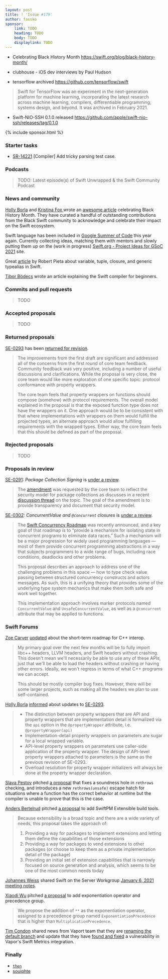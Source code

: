 ```yaml
---
layout: post
title: ! 'Issue #179'
author: fassko
sponsor:
    link: TODO
    heading: TODO
    body: TODO
    displaylink: TODO
---
```


* Celebrating Black History Month https://swift.org/blog/black-history-month/

* clubhouse - iOS dev interviews by Paul Hudson

* tensorflow archived https://github.com/tensorflow/swift 
> Swift for TensorFlow was an experiment in the next-generation platform for machine learning, incorporating the latest research across machine learning, compilers, differentiable programming, systems design, and beyond. It was archived in February 2021.

* Swift-NIO-SSH 0.1.0 released https://github.com/apple/swift-nio-ssh/releases/tag/0.1.0

<!--excerpt-->

{% include sponsor.html %}

### Starter tasks

- [SR-14221](https://bugs.swift.org/browse/SR-14221) [Compiler] Add tricky parsing test case.

### Podcasts

> TODO: Latest episode(s) of Swift Unwrapped & the Swift Community Podcast

### News and community

[Holly Borla](https://twitter.com/hollyborla) and [Kristina Fox
](https://twitter.com/krstnfx/) wrote an [awesome article](https://swift.org/blog/black-history-month/) celebrating Black History Month. They have curated a handful of outstanding contributions from the Black Swift community to acknowledge and celebrate their impact on the Swift ecosystem.

Swift language has been included in [Google Summer of Code](https://summerofcode.withgoogle.com/) this year again. Currently collecting ideas, matching them with mentors and slowly putting them up on the (work in progress) [Swift.org - Project Ideas for GSoC 2021](https://swift.org/gsoc2021/) site.

Great [article](https://www.advancedswift.com/typealias-examples/) by Robert Pieta about variable, tuple, closure, and generic typealias in Swift.

[Tibor Bödecs](https://twitter.com/tiborbodecs) wrote an article explaining the Swift compiler for beginners.

### Commits and pull requests

> TODO

### Accepted proposals

> TODO

### Returned proposals

[SE-0293](https://github.com/apple/swift-evolution/blob/main/proposals/0293-extend-property-wrappers-to-function-and-closure-parameters.md) has been [returned for revision](https://forums.swift.org/t/returned-for-revision-2-se-0293-extend-property-wrappers-to-function-and-closure-parameters/44832).

> The improvements from the first draft are significant and addressed all of the concerns from the first round of core team feedback. Community feedback was very positive, including a number of useful discussions and clarifications. While the proposal is very close, the core team would like more exploration of one specific topic: protocol conformance with property wrappers.
> 
> The core team feels that property wrappers on functions should compose (somehow) with protocol requirements. The overall model explained in the proposal is that the exposed function type does not have the wrappers on it. One approach would be to be consistent with that where implementations with wrappers on them would fulfill the projected types, an alternate approach would allow fulfilling requirements with the wrapped types. Either way, the core team feels that this should be defined as part of the proposal.

### Rejected proposals

> TODO

### Proposals in review

[SE-0291](https://github.com/apple/swift-evolution/blob/main/proposals/0300-continuation.md): *Package Collection Signing* is [under a review](https://forums.swift.org/t/amendment-se-0291-package-collection-signing/44887).

> The [amendment](https://github.com/apple/swift-evolution/pull/1270) was requested by the core team to reflect the security model for package collections as discusses in a recent [discussion thread](https://forums.swift.org/t/package-collection-signing/) on the topic. The goal of the amendment is to provide transparency and document that security model.

[SE-0302](https://github.com/apple/swift-evolution/blob/main/proposals/0302-concurrent-value-and-concurrent-closures.md): *ConcurrentValue and `@concurrent` closures* is [under a review](https://forums.swift.org/t/se-0302-concurrentvalue-and-concurrent-closures/44919).

> The [Swift Concurrency Roadmap](https://forums.swift.org/t/swift-concurrency-roadmap/41611/) was recently announced, and a key goal of that roadmap is to “provide a mechanism for isolating state in concurrent programs to eliminate data races.”  Such a mechanism will be a major progression for widely used programming languages — most of them provide concurrent programming abstractions in a way that subjects programmers to a wide range of bugs, including race conditions, deadlocks and other problems.
>
> This proposal describes an approach to address one of the challenging problems in this space — how to type check value passing between structured concurrency constructs and actors messages. As such, this is a unifying theory that provides some of the underlying type system mechanics that make them both safe and work well together.
>
> This implementation approach involves marker protocols named `ConcurrentValue` and `UnsafeConcurrentValue`, as well as a `@concurrent` attribute that may be applied to functions.

### Swift Forums

[Zoe Carver](https://forums.swift.org/u/zoecarver) [updated](https://forums.swift.org/t/a-short-term-roadmap-for-c-interop/44768) about the short-term roadmap for C++ interop.

> My primary goal over the next few months will be to fully import libc++ headers, LLVM headers, and Swift headers without crashing. This doesn't mean we'll necessarily be able to use any of these APIs, just that we'll be able to load the headers without crashing or having other errors. Ideally, we won't regress in terms of what C++ programs we can accept.
>
> This should be mostly compiler bug fixes. However, there will be some larger projects, such as making all the headers we plan to use self-contained.

[Holly Borla](https://twitter.com/hollyborla) [informed](https://forums.swift.org/t/pitch-4-se-0293-extend-property-wrappers-to-function-and-closure-parameters/44858) about updates to [SE-0293](https://github.com/hborla/swift-evolution/blob/se-0293-revision-3/proposals/0293-extend-property-wrappers-to-function-and-closure-parameters.md).

> * The distinction between property wrappers that are API and property wrappers that are implementation detail is formalized via the `api` option in the `@propertyWrapper` attribute, i.e. `@propertyWrapper(api)`
> * Implementation-detail property wrappers on parameters are sugar for a local wrapped variable.
> * API-level property wrappers on parameters use caller-side application of the property wrapper. The design of API-level property wrappers attached to parameters is the same as the previous revision of SE-0293.
> * Overload resolution for property wrapper initializers will always be done at the property wrapper declaration.

[Slava Pestov](https://twitter.com/slava_pestov) pitched [a proposal](https://forums.swift.org/t/pitch-fix-rethrows-checking-and-add-rethrows-unsafe/44863) that fixes a soundness hole in `rethrows` checking, and introduces a new `rethrows(unsafe)` escape hatch for situations where a function has the correct behavior at runtime but the compiler is unable to prove that this is the case.

[Anders Bertelrud](https://forums.swift.org/u/abertelrud) pitched [a proposal](https://forums.swift.org/t/pitch-swiftpm-extensible-build-tools/44715) to add SwiftPM Extensible build tools.

> Because extensibility is a broad topic and there are a wide variety of needs, this proposal takes the approach of:
> 
> 1. Providing a way for packages to implement extensions and letting them define the capabilities of those extensions
> 2. Providing a way for packages to vend extensions to other packages (or choose to keep them as a private implementation detail of the package)
> 3. Providing an initial set of extension capabilities that is narrowly focused on source generation and analysis, which seems to be one of the most common needs today

[Johannes Weiss](https://twitter.com/johannesweiss/) shared Swift on the Server Workgroup [January 6, 2021 meeting notes](https://forums.swift.org/t/january-6-2021/44908).

[Xiaodi Wu](https://forums.swift.org/u/xwu) pitched [a proposal](https://forums.swift.org/t/exponentiation-operator-and-precedence-group/44895) to add exponentiation operator and precedence group.

> We propose the addition of `**` as the exponentiation operator, assigned to a precedence group named `ExponentiationPrecedence` that is higher than `MultiplicationPrecedence`.

[Tim Condon](https://twitter.com/0xTim) shared news from Vaport team that they are [renaming the default branch](https://forums.swift.org/t/vapor-branch-renaming/45017) and update that they have [found and fixed](https://forums.swift.org/t/vapor-4-40-1-denial-of-service-vulnerability-in-the-metrics-integration/44985) a vulnerability in Vapor's Swift Metrics integration.

### Finally

* [`then`](https://twitter.com/jckarter/status/1359983768488955904)
* [souiphte](https://twitter.com/gregheo/status/1361589553463664640)